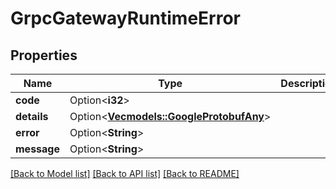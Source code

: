 # GrpcGatewayRuntimeError

## Properties

Name | Type | Description | Notes
------------ | ------------- | ------------- | -------------
**code** | Option<**i32**> |  | [optional]
**details** | Option<[**Vec<models::GoogleProtobufAny>**](google.protobuf.Any.md)> |  | [optional]
**error** | Option<**String**> |  | [optional]
**message** | Option<**String**> |  | [optional]

[[Back to Model list]](../README.md#documentation-for-models) [[Back to API list]](../README.md#documentation-for-api-endpoints) [[Back to README]](../README.md)


